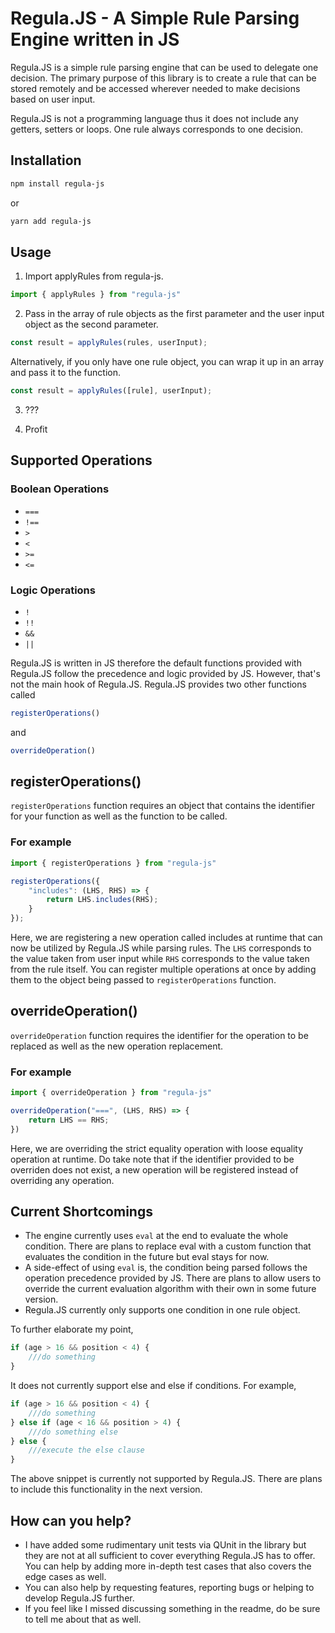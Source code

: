 # Regula.JS - A Simple Rule Parsing Engine written in JS

Regula.JS is a simple rule parsing engine that can be used to delegate one decision. The primary purpose of this library is to create a rule that can be stored remotely and be accessed wherever needed to make decisions based on user input.

Regula.JS is not a programming language thus it does not include any getters, setters or loops. One rule always corresponds to one decision. 

## Installation

```sh
npm install regula-js
```
or

```sh
yarn add regula-js
```

## Usage

1. Import applyRules from regula-js.

```js
import { applyRules } from "regula-js"
```

2. Pass in the array of rule objects as the first parameter and the user input object as the second parameter.

```js
const result = applyRules(rules, userInput);
```

Alternatively, if you only have one rule object, you can wrap it up in an array and pass it to the function.

```js
const result = applyRules([rule], userInput);
```

3. ???

4. Profit

## Supported Operations

### Boolean Operations
- ```===```
- ```!==```
- ```>```
- ```<```
- ```>=```
- ```<=```

### Logic Operations
- ```!```
- ```!!```
- ```&&```
- ```||```

Regula.JS is written in JS therefore the default functions provided with Regula.JS follow the precedence and logic provided by JS. However, that's not the main hook of Regula.JS. Regula.JS provides two other functions called 

```js
registerOperations()
```
and

```js
overrideOperation()
```

## registerOperations()

```registerOperations``` function requires an object that contains the identifier for your function as well as the function to be called.
### For example

```js
import { registerOperations } from "regula-js"

registerOperations({
    "includes": (LHS, RHS) => {
        return LHS.includes(RHS);
    }
});
``` 
Here, we are registering a new operation called includes at runtime that can now be utilized by Regula.JS while parsing rules. The ```LHS``` corresponds to the value taken from user input while ```RHS``` corresponds to the value taken from the rule itself. You can register multiple operations at once by adding them to the object being passed to ```registerOperations``` function.

## overrideOperation()

```overrideOperation``` function requires the identifier for the operation to be replaced as well as the new operation replacement.
### For example

```js
import { overrideOperation } from "regula-js"

overrideOperation("===", (LHS, RHS) => {
    return LHS == RHS;
})
``` 
Here, we are overriding the strict equality operation with loose equality operation at runtime. Do take note that if the identifier provided to be overriden does not exist, a new operation will be registered instead of overriding any operation.

## Current Shortcomings

- The engine currently uses ```eval``` at the end to evaluate the whole condition. There are plans to replace eval with a custom function that evaluates the condition in the future but eval stays for now.
- A side-effect of using ```eval``` is, the condition being parsed follows the operation precedence provided by JS. There are plans to allow users to override the current evaluation algorithm with their own in some future version.
- Regula.JS currently only supports one condition in one rule object.

To further elaborate my point,

```js
if (age > 16 && position < 4) {
    ///do something
}
```
It does not currently support else and else if conditions.
For example,

```js
if (age > 16 && position < 4) {
    ///do something
} else if (age < 16 && position > 4) {
    ///do something else
} else {
    ///execute the else clause
}
```
The above snippet is currently not supported by Regula.JS. There are plans to include this functionality in the next version.

## How can you help?

- I have added some rudimentary unit tests via QUnit in the library but they are not at all sufficient to cover everything Regula.JS has to offer. You can help by adding more in-depth test cases that also covers the edge cases as well.
- You can also help by requesting features, reporting bugs or helping to develop Regula.JS further.
- If you feel like I missed discussing something in the readme, do be sure to tell me about that as well.

